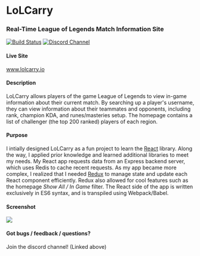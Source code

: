 # LoLCarry
### Real-Time League of Legends Match Information Site  

[![Build Status](https://img.shields.io/travis/rzeng95/LoLCarry/master.svg?style=flat-square)](https://travis-ci.org/rzeng95/LoLCarry)
[![Discord Channel](https://img.shields.io/badge/discord-lolcarry-blue.svg?style=flat-square)](https://discord.gg/mKTTFdd)

#### Live Site  
www.lolcarry.io  

#### Description  
LoLCarry allows players of the game League of Legends to view in-game information about their current match. By searching up a player's username, they can view information about their teammates and opponents, including rank, champion KDA, and runes/masteries setup. The homepage contains a list of challenger (the top 200 ranked) players of each region. 

#### Purpose
I intially designed LoLCarry as a fun project to learn the [React](https://facebook.github.io/react/) library. Along the way, I applied prior knowledge and learned additional libraries to meet my needs. My React app requests data from an Express backend server, which uses Redis to cache recent requests. As my app became more complex, I realized that I needed [Redux](http://redux.js.org/) to manage state and update each React component efficiently. Redux also allowed for cool features such as the homepage *Show All / In Game* filter. The React side of the app is written exclusively in ES6 syntax, and is transpiled using Webpack/Babel. 

#### Screenshot  
<img src="http://rzeng95.github.io/lolcarry.png"/>

#### Got bugs / feedback / questions?  
Join the discord channel! (Linked above)
